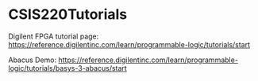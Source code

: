 # CSIS220Tutorials
Digilent FPGA tutorial page: https://reference.digilentinc.com/learn/programmable-logic/tutorials/start 

Abacus Demo: https://reference.digilentinc.com/learn/programmable-logic/tutorials/basys-3-abacus/start
